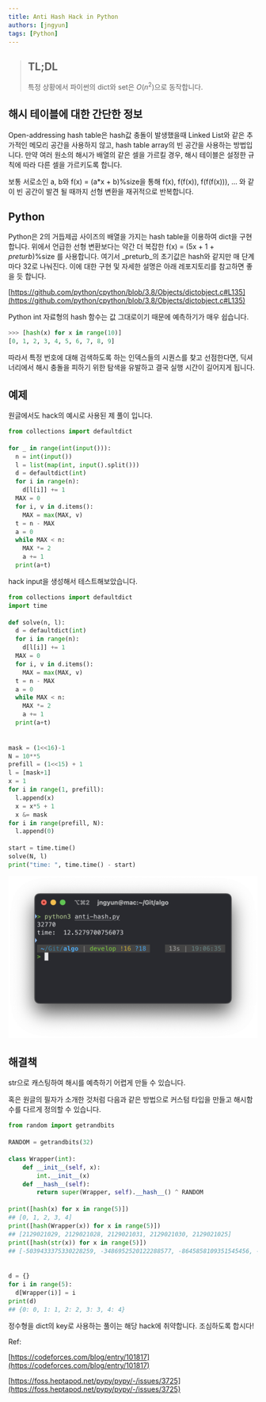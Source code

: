 ```yaml
---
title: Anti Hash Hack in Python
authors: [jngyun]
tags: [Python]
---
```


> ## TL;DL
>
> 특정 상황에서 파이썬의 dict와 set은 $O(n^2)$으로 동작합니다.

## 해시 테이블에 대한 간단한 정보

Open-addressing hash table은 hash값 충돌이 발생했을때 Linked List와 같은 추가적인 메모리 공간을 사용하지 않고, hash table array의 빈 공간을 사용하는 방법입니다. 만약 여러 원소의 해시가 배열의 같은 셀을 가르킬 경우, 해시 테이블은 설정한 규칙에 따라 다른 셀을 가르키도록 합니다.

보통 서로소인 a, b와 f(x) = (a\*x + b)%size을 통해 f(x), f(f(x)), f(f(f(x))), ... 와 같이 빈 공간이 발견 될 때까지 선형 변환을 재귀적으로 반복합니다.

## Python

Python은 2의 거듭제곱 사이즈의 배열을 가지는 hash table을 이용하여 dict을 구현합니다. 위에서 언급한 선형 변환보다는 약간 더 복잡한 f(x) = (5x + 1 + _preturb_)%size 를 사용합니다. 여기서 \_preturb\_의 초기값은 hash와 같지만 매 단계마다 32로 나눠진다. 이에 대한 구현 및 자세한 설명은 아래 레포지토리를 참고하면 좋을 듯 합니다.

[https://github.com/python/cpython/blob/3.8/Objects/dictobject.c#L135](https://github.com/python/cpython/blob/3.8/Objects/dictobject.c#L135)

Python int 자료형의 hash 함수는 값 그대로이기 때문에 예측하기가 매우 쉽습니다.

```python
>>> [hash(x) for x in range(10)]
[0, 1, 2, 3, 4, 5, 6, 7, 8, 9]
```

따라서 특정 번호에 대해 검색하도록 하는 인덱스들의 시퀀스를 찾고 선점한다면, 딕셔너리에서 해시 충돌을 피하기 위한 탐색을 유발하고 결국 실행 시간이 길어지게 됩니다.

## 예제

원글에서도 hack의 예시로 사용된 제 풀이 입니다.

```python
from collections import defaultdict

for _ in range(int(input())):
  n = int(input())
  l = list(map(int, input().split()))
  d = defaultdict(int)
  for i in range(n):
    d[l[i]] += 1
  MAX = 0
  for i, v in d.items():
    MAX = max(MAX, v)
  t = n - MAX
  a = 0
  while MAX < n:
    MAX *= 2
    a += 1
  print(a+t)
```

hack input을 생성해서 테스트해보았습니다.

```python
from collections import defaultdict
import time

def solve(n, l):
  d = defaultdict(int)
  for i in range(n):
    d[l[i]] += 1
  MAX = 0
  for i, v in d.items():
    MAX = max(MAX, v)
  t = n - MAX
  a = 0
  while MAX < n:
    MAX *= 2
    a += 1
  print(a+t)


mask = (1<<16)-1
N = 10**5
prefill = (1<<15) + 1
l = [mask+1]
x = 1
for i in range(1, prefill):
  l.append(x)
  x = x*5 + 1
  x &= mask
for i in range(prefill, N):
  l.append(0)

start = time.time()
solve(N, l)
print("time: ", time.time() - start)
```

![capture](cap1.png)

## 해결책

str으로 캐스팅하여 해시를 예측하기 어렵게 만들 수 있습니다.

혹은 원글의 필자가 소개한 것처럼 다음과 같은 방법으로 커스텀 타입을 만들고 해시함수를 다르게 정의할 수 있습니다.

```python
from random import getrandbits

RANDOM = getrandbits(32)

class Wrapper(int):
    def __init__(self, x):
        int.__init__(x)
    def __hash__(self):
        return super(Wrapper, self).__hash__() ^ RANDOM

print([hash(x) for x in range(5)])
## [0, 1, 2, 3, 4]
print([hash(Wrapper(x)) for x in range(5)])
## [2129021029, 2129021028, 2129021031, 2129021030, 2129021025]
print([hash(str(x)) for x in range(5)])
## [-5039433375330228259, -3486952520122288577, -8645858109351545456, -7072236602376142849, 5720728269243863574]


d = {}
for i in range(5):
  d[Wrapper(i)] = i
print(d)
## {0: 0, 1: 1, 2: 2, 3: 3, 4: 4}
```

정수형을 dict의 key로 사용하는 풀이는 해당 hack에 취약합니다. 조심하도록 합시다!

Ref:

[https://codeforces.com/blog/entry/101817](https://codeforces.com/blog/entry/101817)

[https://foss.heptapod.net/pypy/pypy/-/issues/3725](https://foss.heptapod.net/pypy/pypy/-/issues/3725)
